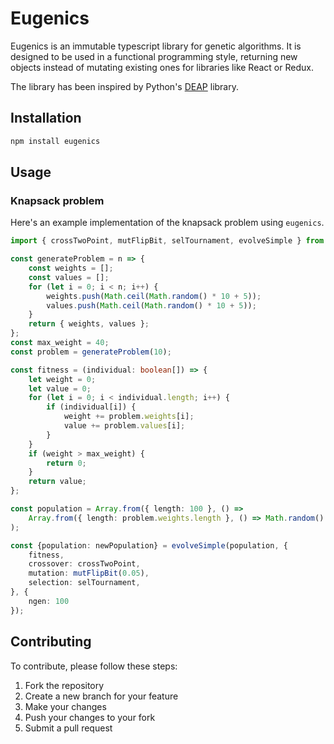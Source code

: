 # Eugenics

Eugenics is an immutable typescript library for genetic algorithms.
It is designed to be used in a functional programming style,
returning new objects instead of mutating existing ones for libraries like React or Redux.

The library has been inspired by Python's [DEAP](https://github.com/deap/deap]) library.

## Installation

```bash
npm install eugenics
```

## Usage

### Knapsack problem

Here's an example implementation of the knapsack problem using `eugenics`.

```typescript
import { crossTwoPoint, mutFlipBit, selTournament, evolveSimple } from 'eugenics';

const generateProblem = n => {
	const weights = [];
	const values = [];
	for (let i = 0; i < n; i++) {
		weights.push(Math.ceil(Math.random() * 10 + 5));
		values.push(Math.ceil(Math.random() * 10 + 5));
	}
	return { weights, values };
};
const max_weight = 40;
const problem = generateProblem(10);

const fitness = (individual: boolean[]) => {
	let weight = 0;
	let value = 0;
	for (let i = 0; i < individual.length; i++) {
		if (individual[i]) {
			weight += problem.weights[i];
			value += problem.values[i];
		}
	}
	if (weight > max_weight) {
		return 0;
	}
	return value;
};

const population = Array.from({ length: 100 }, () =>
	Array.from({ length: problem.weights.length }, () => Math.random() > 0.5)
);

const {population: newPopulation} = evolveSimple(population, {
	fitness,
	crossover: crossTwoPoint,
	mutation: mutFlipBit(0.05),
	selection: selTournament,
}, {
	ngen: 100
});
```

## Contributing

To contribute, please follow these steps:

1. Fork the repository
2. Create a new branch for your feature
3. Make your changes
4. Push your changes to your fork
5. Submit a pull request